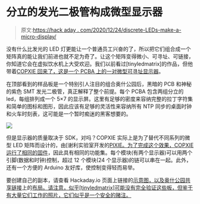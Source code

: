 # 分立的发光二极管构成微型显示器

> 原文:[https://hack aday . com/2020/12/24/discrete-LEDs-make-a-micro-display/](https://hackaday.com/2020/12/24/discrete-leds-make-a-micro-display/)

没有什么比发光的 LED 灯更能让一个普通员工兴奋的了，所以把它们组合成一个矩阵真的能让我们前进也就不足为奇了。让这个矩阵变得微小、可寻址、可链接，你知道它会在虚拟饮水机上大受欢迎。我们以前看过[tinyledmatrix]的作品，但他带着[COPXIE 回来了，这是一个 PCBA 上的一对微型可寻址显示器](https://hackaday.io/project/174310-copxie-chainable-dual-57-tiny-led-matrix)。

在顶部看到的样品板是一个特别引人注目的组合奥什公园后，黑暗的 PCB 和神秘的紫色 SMT 发光二极管，真正解释了整个前提。每个 PCBA 包含两组分立的 led，每组排列成一个 5×7 的显示屏。这里有足够的密度来容纳完整的拉丁字符集和简单的图标和图形，因此应该有足够的灵活性来容纳所有 NTP 同步的桌面时钟和火车时刻表，这可能是一个暂时痴迷的黑客想要的。

![](../Images/3c9bf022ff13cf98fa42cc7988bce729.png)

但是显示器的质量取决于 SDK，对吗？COPXIE 实际上是为了替代不同系列的微型 LED 矩阵而设计的，由[谢利实验室开发的[PIXIE。为了完成这个效果，COPXIE 运行了](https://connornishijima.github.io/Pixie/extras/datasheet.html)[相同的固件](https://github.com/connornishijima/Pixie)，因此具有相同的功能集。每个模块(有两个显示器)可以用两个引脚(数据和时钟)控制，超过 12 个模块(24 个显示器)的链可以串在一起。此外，还有一个方便的 Arduino 友好库，使控制变得轻而易举。

要创建自己的副本，请查看 Hackaday.io 页面上链接的[示意图，以及奥什公园共享链接](https://hackaday.io/project/174310-copxie-chainable-dual-57-tiny-led-matrix)上的[布局。请注意，似乎[tinyledmatrix]可能没有完全验证这些板，但鉴于有大量它们工作的照片，它们似乎是一个安全的赌注。](https://oshpark.com/shared_projects/gF1VQ7jz)